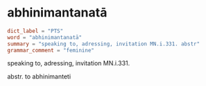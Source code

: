 # abhinimantanatā

``` toml
dict_label = "PTS"
word = "abhinimantanatā"
summary = "speaking to, adressing, invitation MN.i.331. abstr"
grammar_comment = "feminine"
```

speaking to, adressing, invitation MN.i.331.

abstr. to abhinimanteti

